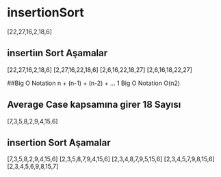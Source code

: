 # insertionSort
[22,27,16,2,18,6]
## insertiın Sort Aşamalar
[22,27,16,2,18,6] 
[2,27,16,22,18,6]
[2,6,16,22,18,27]
[2,6,16,18,22,27]

##Big O Notation
n + (n-1) + (n-2) + ... 1 Big O Notation O(n2)

## Average Case kapsamına girer 18 Sayısı

[7,3,5,8,2,9,4,15,6]
## insertion Sort Aşamalar
[7,3,5,8,2,9,4,15,6]
[2,3,5,8,7,9,4,15,6]
[2,3,4,8,7,9,5,15,6]
[2,3,4,5,7,9,8,15,6]
[2,3,4,5,6,9,8,15,7]
